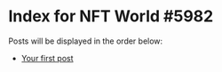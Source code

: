 # Index for NFT World #5982
Posts will be displayed in the order below:

- [Your first post](./001-first.md)

